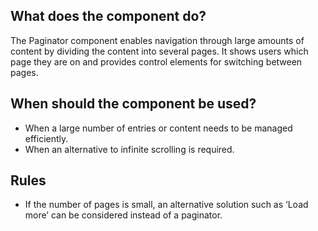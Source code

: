 
## What does the component do?
The Paginator component enables navigation through large amounts of content by dividing the content into several pages. It shows users which page they are on and provides control elements for switching between pages.

## When should the component be used?
* When a large number of entries or content needs to be managed efficiently.
* When an alternative to infinite scrolling is required.

## Rules
* If the number of pages is small, an alternative solution such as ‘Load more’ can be considered instead of a paginator.